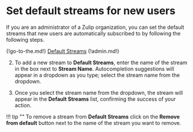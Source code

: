# Set default streams for new users

If you are an administrator of a Zulip organization, you can set the default
streams that new users are automatically subscribed to by following the
following steps.

{!go-to-the.md!} [Default Streams](/#administration/default-streams-list)
{!admin.md!}

2. To add a new stream to **Default Streams**, enter the name of the stream in the
box next to **Stream Name**.  Autocompletion suggestions will appear in a
dropdown as you type; select the stream name from the dropdown.

3. Once you select the stream name from the dropdown, the stream will appear in
the **Default Streams** list, confirming the success of your action.

!!! tip ""
    To remove a stream from **Default Streams** click on the **Remove from default**
    button next to the name of the stream you want to remove.
